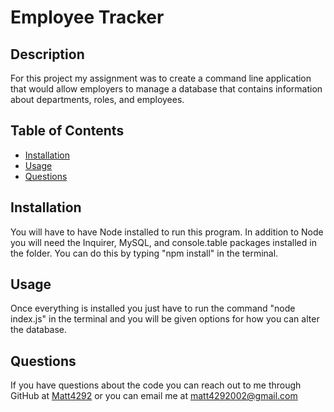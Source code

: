 # Employee Tracker
## Description
For this project my assignment was to create a command line application that would allow employers to manage a database that contains information about departments, roles, and employees.

## Table of Contents
  * [Installation](#installation)
  * [Usage](#usage)
  * [Questions](#questions)

## Installation
You will have to have Node installed to run this program. In addition to Node you will need the Inquirer, MySQL, and console.table packages installed in the folder. You can do this by typing "npm install" in the terminal.

## Usage
Once everything is installed you just have to run the command "node index.js" in the terminal and you will be given options for how you can alter the database.

## Questions
If you have questions about the code you can reach out to me through GitHub at [Matt4292](https://github.com/Matt4292)
or you can email me at [matt4292002@gmail.com](mailto:matt4292002@gmail.com)